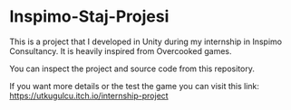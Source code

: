 # Inspimo-Staj-Projesi
This is a project that I developed in Unity during my internship in Inspimo Consultancy. It is heavily inspired from Overcooked games.  

  
You can  inspect the project and source code from this repository.  

  
If you want more details or the test the game you can visit this link: https://utkugulcu.itch.io/internship-project
